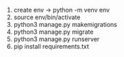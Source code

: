 1. create env -> python -m venv env
2. source env/bin/activate
3. python3 manage.py makemigrations
4. python3 manage.py migrate
5. python3 manage.py runserver
6. pip install requirements.txt